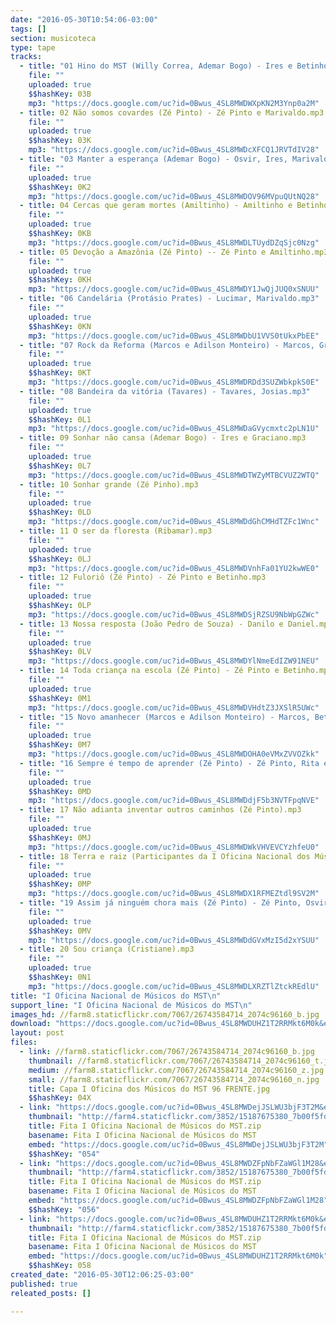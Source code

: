 ```yaml
---
date: "2016-05-30T10:54:06-03:00"
tags: []
section: musicoteca
type: tape
tracks:
  - title: "01 Hino do MST (Willy Correa, Ademar Bogo) - Ires e Betinho.mp3"
    file: ""
    uploaded: true
    $$hashKey: 03B
    mp3: "https://docs.google.com/uc?id=0Bwus_4SL8MWDWXpKN2M3Ynp0a2M"
  - title: 02 Não somos covardes (Zé Pinto) - Zé Pinto e Marivaldo.mp3
    file: ""
    uploaded: true
    $$hashKey: 03K
    mp3: "https://docs.google.com/uc?id=0Bwus_4SL8MWDcXFCQ1JRVTdIV28"
  - title: "03 Manter a esperança (Ademar Bogo) - Osvir, Ires, Marivaldo.mp3"
    file: ""
    uploaded: true
    $$hashKey: 0K2
    mp3: "https://docs.google.com/uc?id=0Bwus_4SL8MWDOV96MVpuQUtNQ28"
  - title: 04 Cercas que geram mortes (Amiltinho) - Amiltinho e Betinho.mp3
    file: ""
    uploaded: true
    $$hashKey: 0KB
    mp3: "https://docs.google.com/uc?id=0Bwus_4SL8MWDLTUydDZqSjc0Nzg"
  - title: 05 Devoção a Amazônia (Zé Pinto) -- Zé Pinto e Amiltinho.mp3
    file: ""
    uploaded: true
    $$hashKey: 0KH
    mp3: "https://docs.google.com/uc?id=0Bwus_4SL8MWDY1JwQjJUQ0xSNUU"
  - title: "06 Candelária (Protásio Prates) - Lucimar, Marivaldo.mp3"
    file: ""
    uploaded: true
    $$hashKey: 0KN
    mp3: "https://docs.google.com/uc?id=0Bwus_4SL8MWDbU1VVS0tUkxPbEE"
  - title: "07 Rock da Reforma (Marcos e Adilson Monteiro) - Marcos, Graciano, Betinho.mp3"
    file: ""
    uploaded: true
    $$hashKey: 0KT
    mp3: "https://docs.google.com/uc?id=0Bwus_4SL8MWDRDd3SUZWbkpkS0E"
  - title: "08 Bandeira da vitória (Tavares) - Tavares, Josias.mp3"
    file: ""
    uploaded: true
    $$hashKey: 0L1
    mp3: "https://docs.google.com/uc?id=0Bwus_4SL8MWDaGVycmxtc2pLN1U"
  - title: 09 Sonhar não cansa (Ademar Bogo) - Ires e Graciano.mp3
    file: ""
    uploaded: true
    $$hashKey: 0L7
    mp3: "https://docs.google.com/uc?id=0Bwus_4SL8MWDTWZyMTBCVUZ2WTQ"
  - title: 10 Sonhar grande (Zé Pinho).mp3
    file: ""
    uploaded: true
    $$hashKey: 0LD
    mp3: "https://docs.google.com/uc?id=0Bwus_4SL8MWDdGhCMHdTZFc1Wnc"
  - title: 11 O ser da floresta (Ribamar).mp3
    file: ""
    uploaded: true
    $$hashKey: 0LJ
    mp3: "https://docs.google.com/uc?id=0Bwus_4SL8MWDVnhFa01YU2kwWE0"
  - title: 12 Fuloriô (Zé Pinto) - Zé Pinto e Betinho.mp3
    file: ""
    uploaded: true
    $$hashKey: 0LP
    mp3: "https://docs.google.com/uc?id=0Bwus_4SL8MWDSjRZSU9NbWpGZWc"
  - title: 13 Nossa resposta (João Pedro de Souza) - Danilo e Daniel.mp3
    file: ""
    uploaded: true
    $$hashKey: 0LV
    mp3: "https://docs.google.com/uc?id=0Bwus_4SL8MWDYlNmeEdIZW91NEU"
  - title: 14 Toda criança na escola (Zé Pinto) - Zé Pinto e Betinho.mp3
    file: ""
    uploaded: true
    $$hashKey: 0M1
    mp3: "https://docs.google.com/uc?id=0Bwus_4SL8MWDVHdtZ3JXSlR5UWc"
  - title: "15 Novo amanhecer (Marcos e Adilson Monteiro) - Marcos, Betinho e Graciano.mp3"
    file: ""
    uploaded: true
    $$hashKey: 0M7
    mp3: "https://docs.google.com/uc?id=0Bwus_4SL8MWDOHA0eVMxZVVOZkk"
  - title: "16 Sempre é tempo de aprender (Zé Pinto) - Zé Pinto, Rita e Cristiane.mp3"
    file: ""
    uploaded: true
    $$hashKey: 0MD
    mp3: "https://docs.google.com/uc?id=0Bwus_4SL8MWDdjF5b3NVTFpqNVE"
  - title: 17 Não adianta inventar outros caminhos (Zé Pinto).mp3
    file: ""
    uploaded: true
    $$hashKey: 0MJ
    mp3: "https://docs.google.com/uc?id=0Bwus_4SL8MWDWkVHVEVCYzhfeU0"
  - title: 18 Terra e raiz (Participantes da I Oficina Nacional dos Músicos do MST).mp3
    file: ""
    uploaded: true
    $$hashKey: 0MP
    mp3: "https://docs.google.com/uc?id=0Bwus_4SL8MWDX1RFMEZtdl9SV2M"
  - title: "19 Assim já ninguém chora mais (Zé Pinto) - Zé Pinto, Osvir e Amiltinho.mp3"
    file: ""
    uploaded: true
    $$hashKey: 0MV
    mp3: "https://docs.google.com/uc?id=0Bwus_4SL8MWDdGVxMzI5d2xYSUU"
  - title: 20 Sou criança (Cristiane).mp3
    file: ""
    uploaded: true
    $$hashKey: 0N1
    mp3: "https://docs.google.com/uc?id=0Bwus_4SL8MWDLXRZTlZtckREdlU"
title: "I Oficina Nacional de Músicos do MST\n"
support_line: "I Oficina Nacional de Músicos do MST\n"
images_hd: //farm8.staticflickr.com/7067/26743584714_2074c96160_b.jpg
download: "https://docs.google.com/uc?id=0Bwus_4SL8MWDUHZ1T2RRMkt6M0k&export=download"
layout: post
files:
  - link: //farm8.staticflickr.com/7067/26743584714_2074c96160_b.jpg
    thumbnail: //farm8.staticflickr.com/7067/26743584714_2074c96160_t.jpg
    medium: //farm8.staticflickr.com/7067/26743584714_2074c96160_z.jpg
    small: //farm8.staticflickr.com/7067/26743584714_2074c96160_n.jpg
    title: Capa I Oficina dos Músicos do MST 96 FRENTE.jpg
    $$hashKey: 04X
  - link: "https://docs.google.com/uc?id=0Bwus_4SL8MWDejJSLWU3bjF3T2M&export=download"
    thumbnail: "http://farm4.staticflickr.com/3852/15187675380_7b00f5fdff_b.jpg"
    title: Fita I Oficina Nacional de Músicos do MST.zip
    basename: Fita I Oficina Nacional de Músicos do MST
    embed: "https://docs.google.com/uc?id=0Bwus_4SL8MWDejJSLWU3bjF3T2M"
    $$hashKey: "054"
  - link: "https://docs.google.com/uc?id=0Bwus_4SL8MWDZFpNbFZaWGl1M28&export=download"
    thumbnail: "http://farm4.staticflickr.com/3852/15187675380_7b00f5fdff_b.jpg"
    title: Fita I Oficina Nacional de Músicos do MST.zip
    basename: Fita I Oficina Nacional de Músicos do MST
    embed: "https://docs.google.com/uc?id=0Bwus_4SL8MWDZFpNbFZaWGl1M28"
    $$hashKey: "056"
  - link: "https://docs.google.com/uc?id=0Bwus_4SL8MWDUHZ1T2RRMkt6M0k&export=download"
    thumbnail: "http://farm4.staticflickr.com/3852/15187675380_7b00f5fdff_b.jpg"
    title: Fita I Oficina Nacional de Músicos do MST.zip
    basename: Fita I Oficina Nacional de Músicos do MST
    embed: "https://docs.google.com/uc?id=0Bwus_4SL8MWDUHZ1T2RRMkt6M0k"
    $$hashKey: 058
created_date: "2016-05-30T12:06:25-03:00"
published: true
releated_posts: []

---
```

